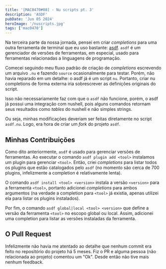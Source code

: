 ```yaml
---
title: '[MAC0470#08] - Nu scripts pt. 3'
description: 'ASDF'
pubDate: 'Jun 05 2024'
heroImage: '/nuscripts.jpg'
tags: ['mac0470']
---
```


Na terceira parte da nossa jornada, pensei em criar _completions_ para uma outra ferramenta de terminal que eu uso bastante: [asdf](https://asdf-vm.com). `asdf` é um gerenciador de versões de ferramentas, em especial, usado para ferramentas relacionadas a linguagens de programação.

Comecei seguindo meu fluxo padrão de criação de _completions_ escrevendo um arquivo `.nu` e fazendo `source` ocasionalmente para testar. Porém, não havia reparado em um detalhe: o asdf já é um script `nu`. Portanto, criar nu completions de forma externa iria sobrescrever as definições originais do script.

Isso não necessariamente faz com que o `asdf` não funcione, porém, o asdf já possui uma integração com nushell, pois alguns comandos retornam seus resultados como _tables_ do nushell e não simples strings.

Ou seja, minhas modificações deveriam ser feitas diretamente no script `asdf.nu`. Logo, era hora de criar um _fork_ do projeto `asdf`.

## Minhas Contribuições

Como dito anteriormente, `asdf` é usado para gerenciar versões de ferramentas. Ao executar o comando `asdf plugin add <tool>` instalamos um plugin para gerenciar `<tool>`. Então, criei _completions_ para listar todos os plugins que estão catalogados pelo `asdf` (no momento são cerca de 700 plugins, infelizmente a completion é relativamente lenta).

O comando `asdf install <tool> <version>` instala a versão `<version>` para a ferramenta `<tool>`, portanto adicionei _completions_ para ambos argumentos (na verdade a completion para `<tool>` já existia, apenas utilizei ela para listar os plugins instalados).

Por fim, o comando `asdf global|local <tool> <version>` que define a versão da ferramenta `<tool>` no escopo global ou local. Assim, adicionei uma completion para listar as versões instaladas da ferramenta.

## O Pull Request

Infelizmente não havia me atentado ao detalhe que nenhum commit era feito no repositório do projeto há 5 meses. Fiz o PR e alguma pessoa (não relacionada ao projeto) comentou um "Ok". Desde então não tive mais nenhum feedback.
